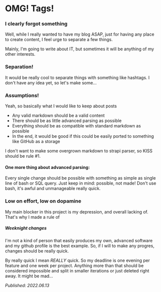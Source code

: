 # OMG! Tags!
### I clearly forgot something
Well, while I really wanted to have my blog ASAP, just for having any place to create content, I feel urge to separate a
few things.

Mainly, I'm going to write about IT, but sometimes it will be anything of my other interests.

### Separation!
It would be really cool to separate things with something like hashtags. I don't have any idea yet, so let's make some...

### Assumptions!
Yeah, so basically what I would like to keep about posts
- Any valid markdown should be a valid content
- There should be as little advanced parsing as possible
- Everything should be as compatible with standard markdown as possible
- In the end, it would be good if this could be easily ported to something like GitHub as a storage

I don't want to make some overgrown markdown to strapi parser, so KISS should be rule #1.

#### One more thing about advanced parsing:
Every single change should be possible with something as simple as single line of bash or SQL query.
Just keep in mind: possible, not made! Don't use bash, it's awful and unmanageable really quick.

### Low on effort, low on dopamine
My main blocker in this project is my depression, and overall lacking of. That's why I made a rule of
##### Weeknight changes
I'm not a kind of person that easily produces my own, advanced software and my github profile is the best example.
So, if I will to make any progres, changes should be really quick.

By really quick I mean _REALLY_ quick. So my deadline is one evening per feature and one week per project. Anything more
than that should be considered impossible and split in smaller iterations or just deleted right away. It might be mad...

*Published: 2022.06.13*